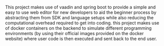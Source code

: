 This project makes use of vaadin and spring boot to provide a simple and easy to use web editor for new developers to aid the beginner process
by abstracting them from SDK and language setups while also reducing the computational overhead required to get into coding.
this project makes use of docker containers on the backend to simulate different programming environments (by using their official images provided on the docker website) where user code is then executed and sent back to the end user.
